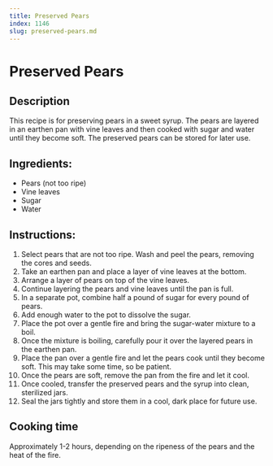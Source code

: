 ```yaml
---
title: Preserved Pears
index: 1146
slug: preserved-pears.md
---
```


# Preserved Pears

## Description
This recipe is for preserving pears in a sweet syrup. The pears are layered in an earthen pan with vine leaves and then cooked with sugar and water until they become soft. The preserved pears can be stored for later use.

## Ingredients:
- Pears (not too ripe)
- Vine leaves
- Sugar
- Water

## Instructions:
1. Select pears that are not too ripe. Wash and peel the pears, removing the cores and seeds.
2. Take an earthen pan and place a layer of vine leaves at the bottom.
3. Arrange a layer of pears on top of the vine leaves.
4. Continue layering the pears and vine leaves until the pan is full.
5. In a separate pot, combine half a pound of sugar for every pound of pears.
6. Add enough water to the pot to dissolve the sugar.
7. Place the pot over a gentle fire and bring the sugar-water mixture to a boil.
8. Once the mixture is boiling, carefully pour it over the layered pears in the earthen pan.
9. Place the pan over a gentle fire and let the pears cook until they become soft. This may take some time, so be patient.
10. Once the pears are soft, remove the pan from the fire and let it cool.
11. Once cooled, transfer the preserved pears and the syrup into clean, sterilized jars.
12. Seal the jars tightly and store them in a cool, dark place for future use.

## Cooking time
Approximately 1-2 hours, depending on the ripeness of the pears and the heat of the fire.